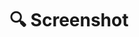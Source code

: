 # 🔍 Screenshot

<img src="sign-in.png" alt="" style="block"/>
<img src="cross-server.png" alt="" style="block"/>
<img src="index.png" alt="" style="block"/>
<img src="new-configuration.png" alt="" style="block"/>
<img src="settings.png" alt="" style="block" />
<img src="light-dark.png" alt="" style="block" />
<img src="configuration.png" alt="" style="block" />
<img src="add-peers.png" alt="" style="block" />
<img src="ping.png" alt="" style="block" />
<img src="traceroute.png" alt="" style="block" />
